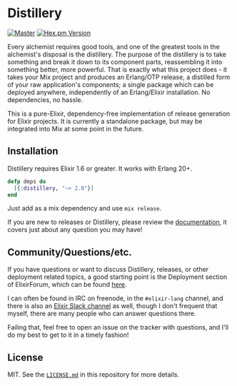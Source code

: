 # Distillery

[![Master](https://travis-ci.org/bitwalker/distillery.svg?branch=master)](https://travis-ci.org/bitwalker/distillery)
[![Hex.pm Version](http://img.shields.io/hexpm/v/distillery.svg?style=flat)](https://hex.pm/packages/distillery)

Every alchemist requires good tools, and one of the greatest tools in the alchemist's disposal
is the distillery. The purpose of the distillery is to take something and break it down to its
component parts, reassembling it into something better, more powerful. That is exactly
what this project does - it takes your Mix project and produces an Erlang/OTP release, a
distilled form of your raw application's components; a single package which can be deployed anywhere,
independently of an Erlang/Elixir installation. No dependencies, no hassle.

This is a pure-Elixir, dependency-free implementation of release generation for Elixir projects.
It is currently a standalone package, but may be integrated into Mix at some point in the future.

## Installation

Distillery requires Elixir 1.6 or greater. It works with Erlang 20+.

```elixir
defp deps do
  [{:distillery, "~> 2.0"}]
end
```

Just add as a mix dependency and use `mix release`.

If you are new to releases or Distillery, please review the [documentation](https://hexdocs.pm/distillery),
it covers just about any question you may have!

## Community/Questions/etc.

If you have questions or want to discuss Distillery, releases, or other deployment
related topics, a good starting point is the Deployment section of ElixirForum, which
can be found [here](https://elixirforum.com/c/dedicated-sections/deployment).

I can often be found in IRC on freenode, in the `#elixir-lang` channel, and there is
also an [Elixir Slack channel](https://elixir-slackin.herokuapp.com) as well, though I don't frequent that myself, there are
many people who can answer questions there.

Failing that, feel free to open an issue on the tracker with questions, and I'll do my
best to get to it in a timely fashion!

## License

MIT. See the [`LICENSE.md`](https://github.com/bitwalker/distillery/blob/master/LICENSE.md) in this repository for more details.
